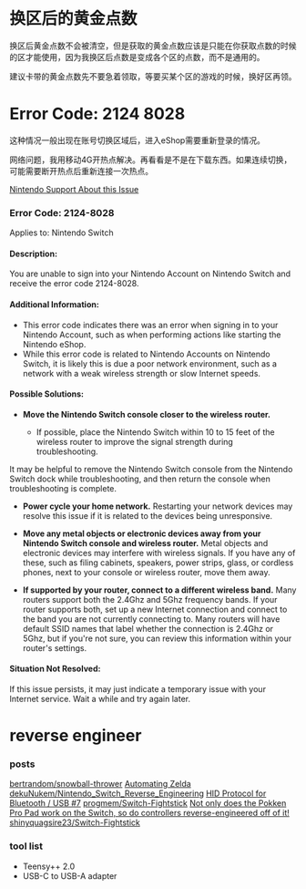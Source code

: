 # 换区后的黄金点数

换区后黄金点数不会被清空，但是获取的黄金点数应该是只能在你获取点数的时候的区才能使用，因为我换区后点数是变成各个区的点数，而不是通用的。

建议卡带的黄金点数先不要急着领取，等要买某个区的游戏的时候，换好区再领。

# Error Code: 2124 8028

这种情况一般出现在账号切换区域后，进入eShop需要重新登录的情况。

网络问题，我用移动4G开热点解决。再看看是不是在下载东西。如果连续切换，可能需要断开热点后重新连接一次热点。

[Nintendo Support About this Issue](http://en-americas-support.nintendo.com/app/answers/detail/a_id/22443/~/error-code%3A-2124-8028)

### Error Code: 2124-8028
Applies to:  Nintendo Switch
#### Description:
You are unable to sign into your Nintendo Account on Nintendo Switch and receive the error code 2124-8028.

#### Additional Information:
* This error code indicates there was an error when signing in to your Nintendo Account, such as when performing actions like starting the Nintendo eShop.
* While this error code is related to Nintendo Accounts on Nintendo Switch, it is likely this is due a poor network environment, such as a network with a weak wireless strength or slow Internet speeds.
#### Possible Solutions:
* **Move the Nintendo Switch console closer to the wireless router.**

    * If possible, place the Nintendo Switch within 10 to 15 feet of the wireless router to improve the signal strength during troubleshooting.

It may be helpful to remove the Nintendo Switch console from the Nintendo Switch dock while troubleshooting, and then return the console when troubleshooting is complete.
* **Power cycle your home network.**
Restarting your network devices may resolve this issue if it is related to the devices being unresponsive.

* **Move any metal objects or electronic devices away from your Nintendo Switch console and wireless router.**
Metal objects and electronic devices may interfere with wireless signals. If you have any of these, such as filing cabinets, speakers, power strips, glass, or cordless phones, next to your console or wireless router, move them away.

* **If supported by your router, connect to a different wireless band.**
Many routers support both the 2.4Ghz and 5Ghz frequency bands. If your router supports both, set up a new Internet connection and connect to the band you are not currently connecting to. Many routers will have default SSID names that label whether the connection is 2.4Ghz or 5Ghz, but if you're not sure, you can review this information within your router's settings.

#### Situation Not Resolved:
If this issue persists, it may just indicate a temporary issue with your Internet service. Wait a while and try again later.

# reverse engineer

### posts

[bertrandom/snowball-thrower](https://github.com/bertrandom/snowball-thrower)
[Automating Zelda](https://medium.com/@bertrandom/automating-zelda-3b37127e24c8)
[dekuNukem/Nintendo_Switch_Reverse_Engineering](https://github.com/dekuNukem/Nintendo_Switch_Reverse_Engineering)
[HID Protocol for Bluetooth / USB #7](https://github.com/dekuNukem/Nintendo_Switch_Reverse_Engineering/issues/7)
[progmem/Switch-Fightstick](https://github.com/progmem/Switch-Fightstick)
[Not only does the Pokken Pro Pad work on the Switch, so do controllers reverse-engineered off of it!](https://www.reddit.com/r/NintendoSwitch/comments/6ijs0p/not_only_does_the_pokken_pro_pad_work_on_the/)
[shinyquagsire23/Switch-Fightstick](https://github.com/shinyquagsire23/Switch-Fightstick)

### tool list

- Teensy++ 2.0
- USB-C to USB-A adapter
